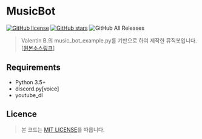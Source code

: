 # MusicBot

[![GitHub license](https://img.shields.io/github/license/ByHaeSung/MusicBot)](https://github.com/ByHaeSung/MusicBot/blob/master/LICENSE)
[![GitHub stars](https://img.shields.io/github/stars/ByHaeSung/MusicBot)](https://github.com/ByHaeSung/MusicBot/stargazers)
![GitHub All Releases](https://img.shields.io/github/downloads/ByHaeSung/MusicBot/total)

> Valentin B.의 music_bot_example.py를 기반으로 하여 제작한 뮤직봇입니다.
> [[원본소스링크](https://gist.github.com/vbe0201/ade9b80f2d3b64643d854938d40a0a2d)]

## Requirements

- Python 3.5+
- discord.py[voice]
- youtube_dl

## Licence

> 본 코드는 [MIT LICENSE](LICENSE)를 따릅니다.
